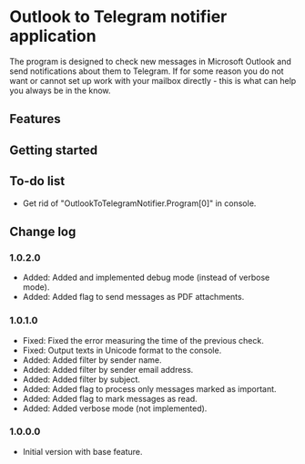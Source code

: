 # Outlook to Telegram notifier application

The program is designed to check new messages in Microsoft Outlook and send notifications about them to Telegram. If for some reason you do not want or cannot set up work with your mailbox directly - this is what can help you always be in the know.

## Features

## Getting started

## To-do list

- Get rid of "OutlookToTelegramNotifier.Program[0]" in console.

## Change log

### 1.0.2.0

- Added: Added and implemented debug mode (instead of verbose mode).
- Added: Added flag to send messages as PDF attachments.

### 1.0.1.0

- Fixed: Fixed the error measuring the time of the previous check.
- Fixed: Output texts in Unicode format to the console.
- Added: Added filter by sender name.
- Added: Added filter by sender email address.
- Added: Added filter by subject.
- Added: Added flag to process only messages marked as important.
- Added: Added flag to mark messages as read.
- Added: Added verbose mode (not implemented).

### 1.0.0.0

- Initial version with base feature.